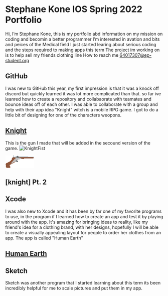 # Stephane Kone  IOS Spring 2022 Portfolio 

Hi, I’m Stephane Kone, this is my portfolio abd information on my mission on coding and becomin a better programmer
I’m interested in avation and bits and peices of the Medical field 
I just started learing about serious coding and the steps required to making apps this term 
The project im working on is to help sell my friends clothing line
How to reach me 64017307@ep-student.org


## GitHub

I was new to GitHub this year, my first impression is that it was a knock off discord but quickly learned it was lot more complicated than that. 
so far ive leanred how to create a repository and collabaorate with teamates and bounce ideas off of each other. I was able to collaborate with a group and help with their app idea "Knight" witch is a mobile RPG game. I got to do a little bit of designing for one of the characters weopons.

## [Knight](https://github.com/EPHS-iOS/knight#knight)
This is the gun I made that will be added in the secound version of the game.
![KnightFist](https://user-images.githubusercontent.com/98762620/171896249-a246f378-8859-4b31-a236-afb457d5ce7c.png)

![gun](image-2.png)
## [knight] Pt. 2
 

## Xcode 

I was also new to Xcode and it has been by far one of my favorite programs to use, in the program if I learned how to create an app and
test it by playing around with the app. It's amazing for bringing ideas to reality, like my friend's idea for a clothing brand, with her designs, hopefully I will be able to create a visually appealing layout for people to order her clothes from an app. The app is called "Human Earth"

## [Human Earth](https://github.com/EPHS-iOS/Human-Earth) 

## Sketch 

Sketch was another program that I started learning about this term its been incredibly helpful for me to scale pictures and put them in my app.

